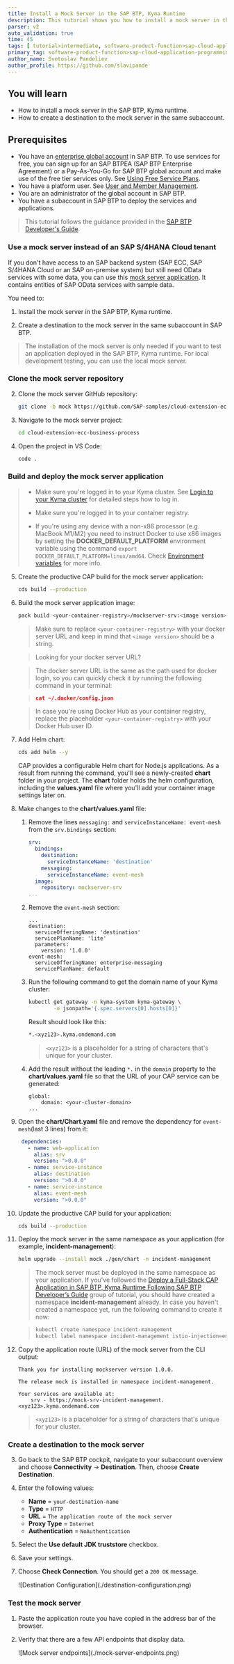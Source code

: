 ```yaml
---
title: Install a Mock Server in the SAP BTP, Kyma Runtime
description: This tutorial shows you how to install a mock server in the SAP BTP, Kyma runtime using Visual Stiduo Code and how to create a destination to the mock server in your SAP BTP subaccount.
parser: v2
auto_validation: true
time: 45
tags: [ tutorial>intermediate, software-product-function>sap-cloud-application-programming-model, programming-tool>node-js, software-product>sap-business-technology-platform]
primary_tag: software-product-function>sap-cloud-application-programming-model
author_name: Svetoslav Pandeliev
author_profile: https://github.com/slavipande
---
```


## You will learn

- How to install a mock server in the SAP BTP, Kyma runtime.
- How to create a destination to the mock server in the same subaccount.

## Prerequisites

- You have an [enterprise global account](https://help.sap.com/docs/btp/sap-business-technology-platform/getting-global-account#loiod61c2819034b48e68145c45c36acba6e) in SAP BTP. To use services for free, you can sign up for an SAP BTPEA (SAP BTP Enterprise Agreement) or a Pay-As-You-Go for SAP BTP global account and make use of the free tier services only. See [Using Free Service Plans](https://help.sap.com/docs/btp/sap-business-technology-platform/using-free-service-plans?version=Cloud).
- You have a platform user. See [User and Member Management](https://help.sap.com/docs/btp/sap-business-technology-platform/user-and-member-management).
- You are an administrator of the global account in SAP BTP.
- You have a subaccount in SAP BTP to deploy the services and applications.

> This tutorial follows the guidance provided in the [SAP BTP Developer's Guide](https://help.sap.com/docs/btp/btp-developers-guide/what-is-btp-developers-guide).

### Use a mock server instead of an SAP S/4HANA Cloud tenant

If you don't have access to an SAP backend system (SAP ECC, SAP S/4HANA Cloud or an SAP on-premise system) but still need OData services with some data, you can use this [mock server application](https://github.com/SAP-samples/cloud-extension-ecc-business-process/blob/mock/README.md). It contains entities of SAP OData services with sample data.

You need to:

1. Install the mock server in the SAP BTP, Kyma runtime.

2. Create a destination to the mock server in the same subaccount in SAP BTP.

> The installation of the mock server is only needed if you want to test an application deployed in the SAP BTP, Kyma runtime. For local development testing, you can use the local mock server.

### Clone the mock server repository

2. Clone the mock server GitHub repository:

    ```bash
    git clone -b mock https://github.com/SAP-samples/cloud-extension-ecc-business-process.git
    ```

3. Navigate to the mock server project:

    ```bash
    cd cloud-extension-ecc-business-process
    ```

4. Open the project in VS Code:

    ```bash
    code .
    ```

### Build and deploy the mock server application

>- Make sure you're logged in to your Kyma cluster. See [Login to your Kyma cluster](https://developers.sap.com/tutorials/deploy-to-kyma.html#a6e029c1-6e72-408b-bf5f-3b9dffba3499) for detailed steps how to log in.
>
>- Make sure you're logged in to your container registry.
>
>- If you're using any device with a non-x86 processor (e.g. MacBook M1/M2) you need to instruct Docker to use x86 images by setting the **DOCKER_DEFAULT_PLATFORM** environment variable using the command `export DOCKER_DEFAULT_PLATFORM=linux/amd64`. Check [Environment variables](https://docs.docker.com/engine/reference/commandline/cli/#environment-variables) for more info.

5. Create the productive CAP build for the mock server application:

    ```bash
    cds build --production
    ```

6. Build the mock server application image:

    ```bash
    pack build <your-container-registry>/mockserver-srv:<image version> --path gen/srv --builder paketobuildpacks/builder-jammy-base --publish
    ```

    > Make sure to replace `<your-container-registry>` with your docker server URL and keep in mind that `<image version>` should be a string. 

    > Looking for your docker server URL?
    
    > The docker server URL is the same as the path used for docker login, so you can quickly check it by running the following command in your terminal:

    > ```json
    > cat ~/.docker/config.json
    > ```

    > In case you're using Docker Hub as your container registry, replace the placeholder `<your-container-registry>` with your Docker Hub user ID.


1. Add Helm chart: 

    ```bash
    cds add helm --y
    ```

    CAP provides a configurable Helm chart for Node.js applications. As a result from running the command, you'll see a newly-created **chart** folder in your project. The **chart** folder holds the helm configuration, including the **values.yaml** file where you'll add your container image settings later on.

2. Make changes to the **chart/values.yaml** file:

    1. Remove the lines `messaging:` and `serviceInstanceName: event-mesh` from the `srv.bindings` section:

        ```yaml
        srv:
          bindings:
            destination:
              serviceInstanceName: 'destination'
            messaging:
              serviceInstanceName: event-mesh
          image:
            repository: mockserver-srv
        ...
        ```
    2. Remove the `event-mesh` section:

        ```yaml[7-9]
        ...
        destination:
          serviceOfferingName: 'destination'
          servicePlanName: 'lite'
          parameters:
            version: '1.0.0'
        event-mesh:
          serviceOfferingName: enterprise-messaging
          servicePlanName: default
        ```

    4. Run the following command to get the domain name of your Kyma cluster:

        ```bash
        kubectl get gateway -n kyma-system kyma-gateway \
                -o jsonpath='{.spec.servers[0].hosts[0]}'
        ```

        Result should look like this:

        ```bash
        *.<xyz123>.kyma.ondemand.com
        ```

        > `<xyz123>` is a placeholder for a string of characters that's unique for your cluster.

    5. Add the result without the leading `*.` in the `domain` property to the **chart/values.yaml** file so that the URL of your CAP service can be generated:

        ```yaml[2]
        global:
            domain: <your-cluster-domain>
        ...
        ```

1. Open the **chart/Chart.yaml** file and remove the dependency for `event-mesh`(last 3 lines) from it:

    ```yaml
     dependencies:
       - name: web-application
         alias: srv
         version: ">0.0.0"
       - name: service-instance
         alias: destination
         version: ">0.0.0"
       - name: service-instance
         alias: event-mesh
         version: ">0.0.0"
    ```

1. Update the productive CAP build for your application: 

    ```bash
    cds build --production
    ```

2. Deploy the mock server in the same namespace as your application (for example, **incident-management**):

    ```bash
    helm upgrade --install mock ./gen/chart -n incident-management
    ```

    > The mock server must be deployed in the same namespace as your application. If you've followed the [Deploy a Full-Stack CAP Application in SAP BTP, Kyma Runtime Following SAP BTP Developer’s Guide](https://developers.sap.com/group.deploy-full-stack-cap-kyma-runtime.html) group of tutorial, you should have created a namespace **incident-management** already. In case you haven't created a namespace yet, run the following command to create it now:
    
    > ```bash
    > kubectl create namespace incident-management
    > kubectl label namespace incident-management istio-injection=enabled
    > ```

3. Copy the application route (URL) of the mock server from the CLI output:

    ```bash[6]
    Thank you for installing mockserver version 1.0.0.

    The release mock is installed in namespace incident-management.

    Your services are available at:
        srv - https://mock-srv-incident-management.<xyz123>.kyma.ondemand.com
    ```

    > `<xyz123>` is a placeholder for a string of characters that's unique for your cluster.

### Create a destination to the mock server

3. Go back to the SAP BTP cockpit, navigate to your subaccount overview and choose **Connectivity** &rarr; **Destination**. Then, choose **Create Destination**.

1. Enter the following values:

      - **Name** = `your-destination-name`
      - **Type** = `HTTP`
      - **URL** = `The application route of the mock server`
      - **Proxy Type** = `Internet`
      - **Authentication** = `NoAuthentication`

2. Select the **Use default JDK truststore** checkbox.

3. Save your settings.

4. Choose **Check Connection**. You should get a `200 OK` message.

    <!-- border; size:540px --> ![Destination Configuration](./destination-configuration.png)

### Test the mock server

1. Paste the application route you have copied in the address bar of the browser.

2. Verify that there are a few API endpoints that display data.

    <!-- border; size:540px --> ![Mock server endpoints](./mock-server-endpoints.png)
